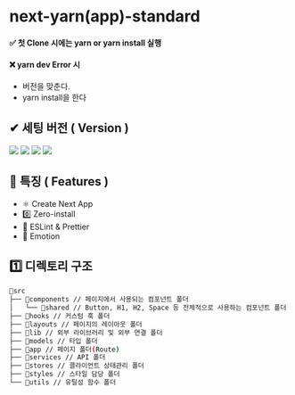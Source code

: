 # next-yarn(app)-standard

#### ✅ 첫 Clone 시에는 yarn or yarn install 실행

#### ❌ yarn dev Error 시

- 버전을 맞춘다.
- yarn install을 한다

## ✔ 세팅 버전 ( Version )

<img src="https://img.shields.io/badge/Node.js 20.12.1-339933?style=for-the-badge&logo=Node.js&logoColor=white">
<img src="https://img.shields.io/badge/Yarn 4.3.1-346?style=for-the-badge&logo=yarn&logoColor=blue">
<img src="https://img.shields.io/badge/React 18.2.0-white?style=for-the-badge&logo=react&logoColor=blue">
<img src="https://img.shields.io/badge/NPM 14.2.4-000000?style=for-the-badge&logo=next.js&logoColor=white">

## 📖 특징 ( Features )

- ⚛️ Create Next App
- 0️⃣ Zero-install
- 💢 ESLint & Prettier
- 🎨 Emotion

## 1️⃣ 디렉토리 구조

```bash
📂src
├── 📂components // 페이지에서 사용되는 컴포넌트 폴더
│   └── 📃shared // Button, H1, H2, Space 등 전체적으로 사용하는 컴포넌트 폴더
├── 📂hooks // 커스텀 훅 폴더
├── 📂layouts // 페이지의 레이아웃 폴더
├── 📂lib // 외부 라이브러리 및 외부 연결 폴더
├── 📂models // 타입 폴더
├── 📂app // 페이지 폴더(Route)
├── 📂services // API 폴더
├── 📂stores // 클라이언트 상태관리 폴더
├── 📂styles // 스타일 담당 폴더
└── 📂utils // 유틸성 함수 폴더
```
